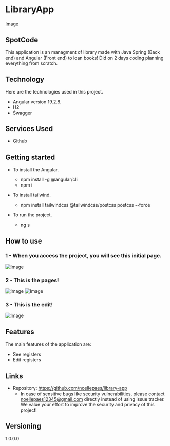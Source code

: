 # LibraryApp



[Image](https://github.com/user-attachments/assets/2877bd13-260e-4008-af89-d1bfa5615686)


## SpotCode
This application is an managment of library made with Java Spring (Back end) and Angular (Front end) to loan books! Did on 2 days coding planning everything from scratch.


## Technology 

Here are the technologies used in this project.

* Angular version 19.2.8.
* H2 
* Swagger

## Services Used

* Github


## Getting started

* To install the Angular.
  - npm install -g @angular/cli
  - npm i
  
* To install tailwind.
  - npm install tailwindcss @tailwindcss/postcss postcss --force
  
* To run the project.
  - ng s

## How to use

### 1 - When you access the project, you will see this initial page.

![Image](https://github.com/user-attachments/assets/fcbead2c-98dd-42b3-aa3b-7d87fbf03fe8)


### 2 - This is the pages!

![Image](https://github.com/user-attachments/assets/0940a22e-9bc1-4674-8e91-1d0f7028cc77)
![Image](https://github.com/user-attachments/assets/e6696e86-3892-4ce3-a585-2b60b31c37c2)


### 3 - This is the edit!

![Image](https://github.com/user-attachments/assets/457e9bdf-d858-485a-b6fc-f0429a93185f)

## Features

The main features of the application are:
 - See registers
 - Edit registers


## Links
  - Repository: https://github.com/noellepaes/library-app
    - In case of sensitive bugs like security vulnerabilities, please contact
      noellepaes12345@gmail.com directly instead of using issue tracker. We value your effort
      to improve the security and privacy of this project!

  ## Versioning

  1.0.0.0

